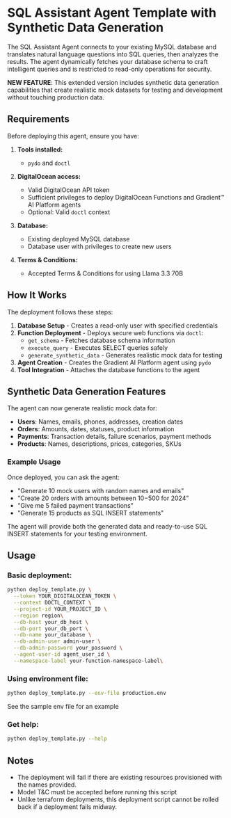 # SQL Assistant Agent Template with Synthetic Data Generation

The SQL Assistant Agent connects to your existing MySQL database and translates natural language questions into SQL queries, then analyzes the results. The agent dynamically fetches your database schema to craft intelligent queries and is restricted to read-only operations for security.

**NEW FEATURE**: This extended version includes synthetic data generation capabilities that create realistic mock datasets for testing and development without touching production data.

## Requirements

Before deploying this agent, ensure you have:

1. **Tools installed:**
   - `pydo` and `doctl`

2. **DigitalOcean access:**
   - Valid DigitalOcean API token
   - Sufficient privileges to deploy DigitalOcean Functions and Gradient™ AI Platform agents
   - Optional: Valid `doctl` context

3. **Database:**
   - Existing deployed MySQL database
   - Database user with privileges to create new users

4. **Terms & Conditions:**
   - Accepted Terms & Conditions for using Llama 3.3 70B

## How It Works

The deployment follows these steps:

1. **Database Setup** - Creates a read-only user with specified credentials
2. **Function Deployment** - Deploys secure web functions via `doctl`:
   - `get_schema` - Fetches database schema information
   - `execute_query` - Executes SELECT queries safely
   - `generate_synthetic_data` - Generates realistic mock data for testing
3. **Agent Creation** - Creates the Gradient AI Platform agent using `pydo`
4. **Tool Integration** - Attaches the database functions to the agent

## Synthetic Data Generation Features

The agent can now generate realistic mock data for:

- **Users**: Names, emails, phones, addresses, creation dates
- **Orders**: Amounts, dates, statuses, product information
- **Payments**: Transaction details, failure scenarios, payment methods
- **Products**: Names, descriptions, prices, categories, SKUs

### Example Usage

Once deployed, you can ask the agent:

- "Generate 10 mock users with random names and emails"
- "Create 20 orders with amounts between $10-$500 for 2024"
- "Give me 5 failed payment transactions"
- "Generate 15 products as SQL INSERT statements"

The agent will provide both the generated data and ready-to-use SQL INSERT statements for your testing environment.

## Usage

### Basic deployment:
```bash
python deploy_template.py \
  --token YOUR_DIGITALOCEAN_TOKEN \
  --context DOCTL_CONTEXT \
  --project-id YOUR_PROJECT_ID \
  --region region\
  --db-host your_db_host \
  --db-port your_db_port \
  --db-name your_database \
  --db-admin-user admin-user \
  --db-admin-password your_password \
  --agent-user-id agent_user_id \
  --namespace-label your-function-namespace-label\
```

### Using environment file:
```bash
python deploy_template.py --env-file production.env 
```
See the sample env file for an example


### Get help:
```bash
python deploy_template.py --help
```

## Notes

- The deployment will fail if there are existing resources provisioned with the names provided. 
- Model T&C must be accepted before running this script
- Unlike terraform deployments, this deployment script cannot be rolled back if a deployment fails midway. 
